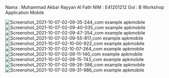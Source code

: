 Nama  : Muhammad Akbar Rayyan Al Fath
NIM    : E41201212
Gol      : B
Workshop Application Mobile

![Screenshot_2021-10-07-02-09-35-244_com example apkmobile](https://user-images.githubusercontent.com/75087204/136269311-a640e27e-113f-4692-b7a9-0c41f7e5b9fc.jpg)
![Screenshot_2021-10-07-02-09-40-035_com example apkmobile](https://user-images.githubusercontent.com/75087204/136269315-c8112384-6df5-46b7-8b46-0a4234e18197.jpg)
![Screenshot_2021-10-07-02-09-47-354_com example apkmobile](https://user-images.githubusercontent.com/75087204/136269317-7331725f-047c-4681-9472-73c5ac9f7846.jpg)
![Screenshot_2021-10-07-02-09-55-817_com example apkmobile](https://user-images.githubusercontent.com/75087204/136269320-8a124436-5374-41af-bb9b-f6c179fd7f28.jpg)
![Screenshot_2021-10-07-02-10-00-922_com example apkmobile](https://user-images.githubusercontent.com/75087204/136269321-8e95748e-c7c1-463e-a6e9-509f37b2a69b.jpg)
![Screenshot_2021-10-07-02-10-07-264_com example apkmobile](https://user-images.githubusercontent.com/75087204/136269323-98164814-ded9-4f1b-aa25-ced9b357ccd0.jpg)
![Screenshot_2021-10-07-02-09-11-140_com example apkmobile](https://user-images.githubusercontent.com/75087204/136269326-6a30ffb5-64a3-4f53-9b98-10ec64c0ab4e.jpg)
![Screenshot_2021-10-07-02-09-15-743_com example apkmobile](https://user-images.githubusercontent.com/75087204/136269329-397a5897-3b17-4814-bdf9-ef8ec0bc7e60.jpg)
![Screenshot_2021-10-07-02-09-26-386_com example apkmobile](https://user-images.githubusercontent.com/75087204/136269332-9f8a7896-f208-4408-82cd-1a931e8454c0.jpg)
![Screenshot_2021-10-07-02-09-31-986_com example apkmobile](https://user-images.githubusercontent.com/75087204/136269335-0d8d65c3-65c1-42b0-8621-1c0bdaa0f0fd.jpg)
